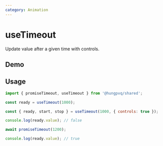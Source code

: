 ```yaml
---
category: Animation
---
```


<script setup>
import Demo from './demo.vue'
</script>

# useTimeout

<FunctionInfo fn="useTimeout" :frontmatter="$frontmatter" package="Share" />
Update value after a given time with controls.

## Demo

<DemoContainer>
  <Demo />
</DemoContainer>

## Usage

```js
import { promiseTimeout, useTimeout } from '@hungpvq/shared';

const ready = useTimeout(1000);
```

```js
const { ready, start, stop } = useTimeout(1000, { controls: true });
```

```js
console.log(ready.value); // false

await promiseTimeout(1200);

console.log(ready.value); // true
```
